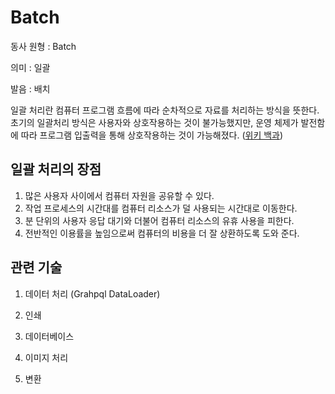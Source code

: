 # Batch

동사 원형 : Batch

의미  : 일괄

발음 : 배치

일괄 처리란 컴퓨터 프로그램 흐름에 따라 순차적으로 자료를 처리하는 방식을 뜻한다. 초기의 일괄처리 방식은 사용자와 상호작용하는 것이 불가능했지만, 운영 체제가 발전함에 따라 프로그램 입출력을 통해 상호작용하는 것이 가능해졌다.
([위키 백과](https://ko.wikipedia.org/wiki/%EC%9D%BC%EA%B4%84_%EC%B2%98%EB%A6%AC))

## 일괄 처리의 장점
1. 많은 사용자 사이에서 컴퓨터 자원을 공유할 수 있다.
2. 작업 프로세스의 시간대를 컴퓨터 리소스가 덜 사용되는 시간대로 이동한다.
3. 분 단위의 사용자 응답 대기와 더불어 컴퓨터 리소스의 유휴 사용을 피한다.
4. 전반적인 이용률을 높임으로써 컴퓨터의 비용을 더 잘 상환하도록 도와 준다.

## 관련 기술
1. 데이터 처리 (Grahpql DataLoader)

2. 인쇄

3. 데이터베이스 

4. 이미지 처리

5. 변환

